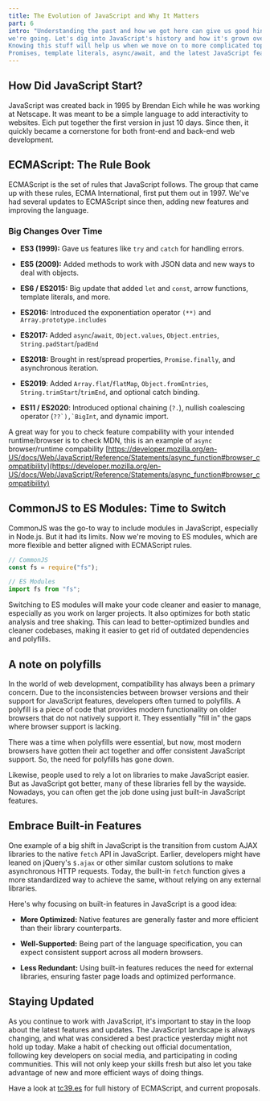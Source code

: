 ```yaml
---
title: The Evolution of JavaScript and Why It Matters
part: 6
intro: "Understanding the past and how we got here can give us good hints about where
we're going. Let's dig into JavaScript's history and how it's grown over time.
Knowing this stuff will help us when we move on to more complicated topics like
Promises, template literals, async/await, and the latest JavaScript features."
---
```


## How Did JavaScript Start?

JavaScript was created back in 1995 by Brendan Eich while he was working at
Netscape. It was meant to be a simple language to add interactivity to websites.
Eich put together the first version in just 10 days. Since then, it quickly
became a cornerstone for both front-end and back-end web development.

## ECMAScript: The Rule Book

ECMAScript is the set of rules that JavaScript follows. The group that came up
with these rules, ECMA International, first put them out in 1997. We've had
several updates to ECMAScript since then, adding new features and improving the
language.

### Big Changes Over Time

- **ES3 (1999):** Gave us features like `try` and `catch` for handling errors.

- **ES5 (2009):** Added methods to work with JSON data and new ways to deal with
  objects.

- **ES6 / ES2015:** Big update that added `let` and `const`, arrow functions,
  template literals, and more.

- **ES2016:** Introduced the exponentiation operator `(**)` and
  `Array.prototype.includes`

- **ES2017:** Added `async`/`await`, `Object.values`, `Object.entries`,
  `String.padStart`/`padEnd`

- **ES2018:** Brought in rest/spread properties, `Promise.finally`, and
  asynchronous iteration.

- **ES2019**: Added `Array.flat`/`flatMap`, `Object.fromEntries`,
  `String.trimStart`/`trimEnd`, and optional catch binding.

- **ES11 / ES2020**: Introduced optional chaining (`?.`), nullish coalescing
  operator (``??`),`BigInt``, and dynamic import.

A great way for you to check feature compability with your intended
runtime/browser is to check MDN, this is an example of `async` browser/runtime
compability
[https://developer.mozilla.org/en-US/docs/Web/JavaScript/Reference/Statements/async_function#browser_compatibility](https://developer.mozilla.org/en-US/docs/Web/JavaScript/Reference/Statements/async_function#browser_compatibility)

## CommonJS to ES Modules: Time to Switch

CommonJS was the go-to way to include modules in JavaScript, especially in
Node.js. But it had its limits. Now we're moving to ES modules, which are more
flexible and better aligned with ECMAScript rules.

```javascript
// CommonJS
const fs = require("fs");

// ES Modules
import fs from "fs";
```

Switching to ES modules will make your code cleaner and easier to manage,
especially as you work on larger projects. It also optimizes for both static
analysis and tree shaking. This can lead to better-optimized bundles and cleaner
codebases, making it easier to get rid of outdated dependencies and polyfills.

## A note on polyfills

In the world of web development, compatibility has always been a primary
concern. Due to the inconsistencies between browser versions and their support
for JavaScript features, developers often turned to polyfills. A polyfill is a
piece of code that provides modern functionality on older browsers that do not
natively support it. They essentially "fill in" the gaps where browser support
is lacking.

There was a time when polyfills were essential, but now, most modern browsers
have gotten their act together and offer consistent JavaScript support. So, the
need for polyfills has gone down.

Likewise, people used to rely a lot on libraries to make JavaScript easier. But
as JavaScript got better, many of these libraries fell by the wayside. Nowadays,
you can often get the job done using just built-in JavaScript features.

## Embrace Built-in Features

One example of a big shift in JavaScript is the transition from custom AJAX
libraries to the native `fetch` API in JavaScript. Earlier, developers might
have leaned on jQuery's `$.ajax` or other similar custom solutions to make
asynchronous HTTP requests. Today, the built-in `fetch` function gives a more
standardized way to achieve the same, without relying on any external libraries.

Here's why focusing on built-in features in JavaScript is a good idea:

- **More Optimized:** Native features are generally faster and more efficient
  than their library counterparts.

- **Well-Supported:** Being part of the language specification, you can expect
  consistent support across all modern browsers.

- **Less Redundant:** Using built-in features reduces the need for external
  libraries, ensuring faster page loads and optimized performance.

## Staying Updated

As you continue to work with JavaScript, it's important to stay in the loop
about the latest features and updates. The JavaScript landscape is always
changing, and what was considered a best practice yesterday might not hold up
today. Make a habit of checking out official documentation, following key
developers on social media, and participating in coding communities. This will
not only keep your skills fresh but also let you take advantage of new and more
efficient ways of doing things.

Have a look at [tc39.es](https://tc39.es/) for full history of ECMAScript, and
current proposals.
